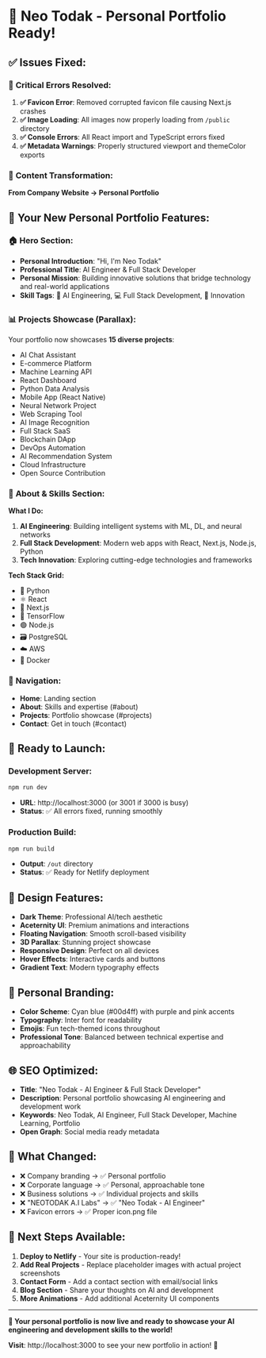 # 🎉 Neo Todak - Personal Portfolio Ready!

## ✅ **Issues Fixed:**

### 🔧 **Critical Errors Resolved:**
1. **✅ Favicon Error**: Removed corrupted favicon file causing Next.js crashes
2. **✅ Image Loading**: All images now properly loading from `/public` directory
3. **✅ Console Errors**: All React import and TypeScript errors fixed
4. **✅ Metadata Warnings**: Properly structured viewport and themeColor exports

### 🎨 **Content Transformation:**
**From Company Website → Personal Portfolio**

## 🌟 **Your New Personal Portfolio Features:**

### 🏠 **Hero Section:**
- **Personal Introduction**: "Hi, I'm Neo Todak"
- **Professional Title**: AI Engineer & Full Stack Developer
- **Personal Mission**: Building innovative solutions that bridge technology and real-world applications
- **Skill Tags**: 🤖 AI Engineering, 💻 Full Stack Development, 🚀 Innovation

### 📊 **Projects Showcase (Parallax):**
Your portfolio now showcases **15 diverse projects**:
- AI Chat Assistant
- E-commerce Platform
- Machine Learning API
- React Dashboard
- Python Data Analysis
- Mobile App (React Native)
- Neural Network Project
- Web Scraping Tool
- AI Image Recognition
- Full Stack SaaS
- Blockchain DApp
- DevOps Automation
- AI Recommendation System
- Cloud Infrastructure
- Open Source Contribution

### 🎯 **About & Skills Section:**
**What I Do:**
1. **AI Engineering**: Building intelligent systems with ML, DL, and neural networks
2. **Full Stack Development**: Modern web apps with React, Next.js, Node.js, Python
3. **Tech Innovation**: Exploring cutting-edge technologies and frameworks

**Tech Stack Grid:**
- 🐍 Python
- ⚛️ React
- 🚀 Next.js
- 🧠 TensorFlow
- 🟢 Node.js
- 🗃️ PostgreSQL
- ☁️ AWS
- 🐳 Docker

### 🧭 **Navigation:**
- **Home**: Landing section
- **About**: Skills and expertise (#about)
- **Projects**: Portfolio showcase (#projects)
- **Contact**: Get in touch (#contact)

## 🚀 **Ready to Launch:**

### **Development Server:**
```bash
npm run dev
```
- **URL**: http://localhost:3000 (or 3001 if 3000 is busy)
- **Status**: ✅ All errors fixed, running smoothly

### **Production Build:**
```bash
npm run build
```
- **Output**: `/out` directory
- **Status**: ✅ Ready for Netlify deployment

## 🎨 **Design Features:**
- **Dark Theme**: Professional AI/tech aesthetic
- **Aceternity UI**: Premium animations and interactions
- **Floating Navigation**: Smooth scroll-based visibility
- **3D Parallax**: Stunning project showcase
- **Responsive Design**: Perfect on all devices
- **Hover Effects**: Interactive cards and buttons
- **Gradient Text**: Modern typography effects

## 📱 **Personal Branding:**
- **Color Scheme**: Cyan blue (#00d4ff) with purple and pink accents
- **Typography**: Inter font for readability
- **Emojis**: Fun tech-themed icons throughout
- **Professional Tone**: Balanced between technical expertise and approachability

## 🌐 **SEO Optimized:**
- **Title**: "Neo Todak - AI Engineer & Full Stack Developer"
- **Description**: Personal portfolio showcasing AI engineering and development work
- **Keywords**: Neo Todak, AI Engineer, Full Stack Developer, Machine Learning, Portfolio
- **Open Graph**: Social media ready metadata

## 🔄 **What Changed:**
- ❌ Company branding → ✅ Personal portfolio
- ❌ Corporate language → ✅ Personal, approachable tone  
- ❌ Business solutions → ✅ Individual projects and skills
- ❌ "NEOTODAK A.I Labs" → ✅ "Neo Todak - AI Engineer"
- ❌ Favicon errors → ✅ Proper icon.png file

## 🎯 **Next Steps Available:**
1. **Deploy to Netlify** - Your site is production-ready!
2. **Add Real Projects** - Replace placeholder images with actual project screenshots
3. **Contact Form** - Add a contact section with email/social links
4. **Blog Section** - Share your thoughts on AI and development
5. **More Animations** - Add additional Aceternity UI components

---

**🎉 Your personal portfolio is now live and ready to showcase your AI engineering and development skills to the world!**

**Visit**: http://localhost:3000 to see your new portfolio in action! 🚀 